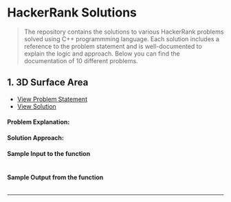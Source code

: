 # HackerRank Solutions

> The repository contains the solutions to various HackerRank problems solved using C++ programmming language. Each solution includes a reference to the problem statement and is well-documented to explain the logic and approach. Below you can find the documentation of 10 different problems.

## 1. 3D Surface Area
- [View Problem Statement]()
- [View Solution]() 

#### Problem Explanation:

#### Solution Approach:
 

#### Sample Input to the function

```

```

#### Sample Output from the function

```

```

---

